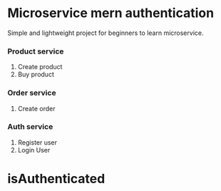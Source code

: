 # Microservice mern authentication

Simple and lightweight project for beginners to learn microservice.

### Product service
1) Create product
2) Buy product



### Order service
1) Create order



### Auth service
1) Register user
2) Login User

# isAuthenticated